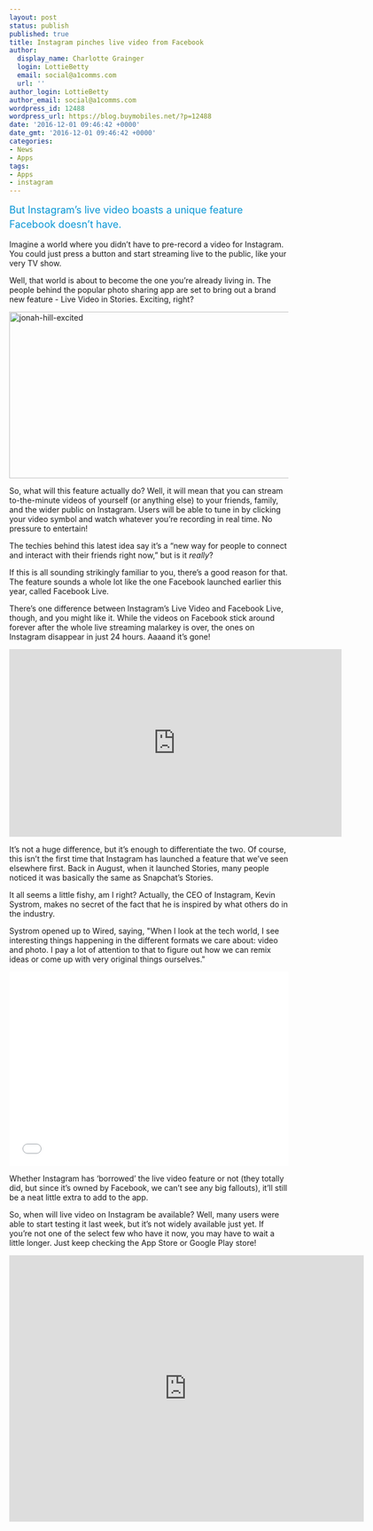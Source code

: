 ```yaml
---
layout: post
status: publish
published: true
title: Instagram pinches live video from Facebook
author:
  display_name: Charlotte Grainger
  login: LottieBetty
  email: social@a1comms.com
  url: ''
author_login: LottieBetty
author_email: social@a1comms.com
wordpress_id: 12488
wordpress_url: https://blog.buymobiles.net/?p=12488
date: '2016-12-01 09:46:42 +0000'
date_gmt: '2016-12-01 09:46:42 +0000'
categories:
- News
- Apps
tags:
- Apps
- instagram
---
```

<p><span class="postStandFirst" style="color: #0896d5; line-height: 26px; font-size: 18px;">But Instagram&rsquo;s live video boasts a unique feature Facebook doesn&rsquo;t have.</span></p>
<p>Imagine a world where you didn&rsquo;t have to pre-record a video for Instagram. You could just press a button and start streaming live to the public, like your very TV show.</p>
<p>Well, that world is about to become the one you&rsquo;re already living in. The people behind the popular photo sharing app are set to bring out a brand new feature - Live Video in Stories. Exciting, right?</p>
<p><img class="aligncenter wp-image-11459" src="https://a1comms-blog-buymobiles.storage.googleapis.com/2016/09/jonah-hill-excited.gif" alt="jonah-hill-excited" width="600" height="300" /></p>
<p>So, what will this feature actually do? Well, it will mean that you can stream to-the-minute videos of yourself (or anything else) to your friends, family, and the wider public on Instagram. Users will be able to tune in by clicking your video symbol and watch whatever you&rsquo;re recording in real time. No pressure to entertain!</p>
<p>The techies behind this latest idea say it&rsquo;s a &ldquo;new way for people to connect and interact with their friends right now,&rdquo; but is it <em>really</em>?</p>
<p>If this is all sounding strikingly familiar to you, there&rsquo;s a good reason for that. The feature sounds a whole lot like the one Facebook launched earlier this year, called Facebook Live.</p>
<p>There&rsquo;s one difference between Instagram&rsquo;s Live Video and Facebook Live, though, and you might like it. While the videos on Facebook stick around forever after the whole live streaming malarkey is over, the ones on Instagram disappear in just 24 hours. Aaaand it&rsquo;s gone!</p>
<p><iframe src="https://www.youtube.com/embed/DNLob2E_Q5s" width="600" height="338" frameborder="0" allowfullscreen="allowfullscreen"></iframe></p>
<p>It&rsquo;s not a huge difference, but it&rsquo;s enough to differentiate the two. Of course, this isn&rsquo;t the first time that Instagram has launched a feature that we&rsquo;ve seen elsewhere first. Back in August, when it launched Stories, many people noticed it was basically the same as Snapchat&rsquo;s Stories.</p>
<p>It all seems a little fishy, am I right? Actually, the CEO of Instagram, Kevin Systrom, makes no secret of the fact that he is inspired by what others do in the industry.</p>
<p>Systrom opened up to Wired, saying, "When I look at the tech world, I see interesting things happening in the different formats we care about: video and photo. I pay a lot of attention to that to figure out how we can remix ideas or come up with very original things ourselves."</p>
<p><iframe src="//renderer.qmerce.com/interaction/583ff19cc00d50ed1808e858" width="100%" height="350" frameborder="0" scrolling="no"></iframe></p>
<p>Whether Instagram has &lsquo;borrowed&rsquo; the live video feature or not (they totally did, but since it&rsquo;s owned by Facebook, we can&rsquo;t see any big fallouts), it&rsquo;ll still be a neat little extra to add to the app.</p>
<p>So, when will live video on Instagram be available? Well, many users were able to start testing it last week, but it&rsquo;s not widely available just yet. If you&rsquo;re not one of the select few who have it now, you may have to wait a little longer. Just keep checking the App Store or Google Play store!</p>
<p><iframe src="https://player.vimeo.com/video/192221148" width="640" height="480" frameborder="0" allowfullscreen="allowfullscreen"></iframe></p>
